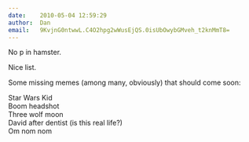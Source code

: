 ```yaml
---
date:    2010-05-04 12:59:29
author:  Dan
email:   9KvjnG0ntwwL.C4O2hpg2wWusEjQS.0isUbOwybGMveh_t2knMmT8=
---
```


No p in hamster.

Nice list.

Some missing memes (among many, obviously) that should come soon:

Star Wars Kid  
Boom headshot  
Three wolf moon  
David after dentist (is this real life?)  
Om nom nom  
